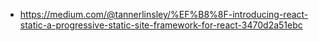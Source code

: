 * https://medium.com/@tannerlinsley/%EF%B8%8F-introducing-react-static-a-progressive-static-site-framework-for-react-3470d2a51ebc
